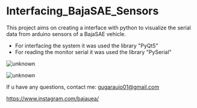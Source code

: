 # Interfacing_BajaSAE_Sensors
This project aims on creating a interface with python to visualize the serial data from arduino sensors of a BajaSAE vehicle.
- For interfacing the system it was used the library "PyQt5"
- For reading the monitor serial it was used the library "PySerial"

![unknown](https://user-images.githubusercontent.com/92393578/160048951-197341aa-64bd-4e65-92c4-2fcbe1a933f1.png)

![unknown](https://user-images.githubusercontent.com/92393578/160048503-02d8c52d-a0ae-4d93-8c59-47c3e992f723.png)

If u have any questions, contact me: gugaraujo01@gmail.com

https://www.instagram.com/bajauea/
